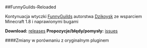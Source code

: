 ##FunnyGuilds-Reloaded

Kontynuacja wtyczki [FunnyGuilds](https://github.com/Dzikoysk/FunnyGuilds) autorstwa [Dzikoysk](https://github.com/Dzikoysk/) ze wsparciem Minecraft 1.8 i naprawionymi bugami

**Download:** [releases](https://github.com/Wruczek/FunnyGuilds/releases)
**Propozycje/błędy/pomysły:** [issues](https://github.com/Wruczek/FunnyGuilds/issues)

####Zmiany w porównaniu z oryginalnym pluginem
